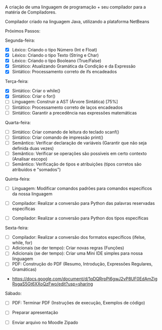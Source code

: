 A criação de uma linguagem de programação + seu compilador para a matéria de Compiladores.

Compilador criado na linguagem Java, utilizando a plataforma NetBeans

Próximos Passos:

Segunda-feira:
- [X] Léxico: Criando o tipo Número (Int e Float)
- [X] Léxico: Criando o tipo Texto (String e Char)
- [X] Léxico: Criando o tipo Booleano (True/False)
- [X] Sintático: Atualizando Gramática da Condição e da Expressão
- [X] Sintático: Processamento correto de ifs encadeados

Terça-feira:
- [X] Sintático: Criar o while()
- [X] Sintático: Criar o for()
- [ ] Linguagem: Construir a AST (Árvore Sintática) [75%]
- [ ] Sintático: Processamento correto de laços encadeados
- [ ] Sintático: Garantir a precedência nas expressões matemáticas

Quarta-feira:
- [ ] Sintático: Criar comando de leitura do teclado scanf()
- [ ] Sintático: Criar comando de impressão print()
- [ ] Semântico: Verificar declaração de variáveis (Garantir que não seja definida duas vezes)
- [ ] Semântico: Verificar se operações são possíveis em certo contexto (Analisar escopo)
- [ ] Semântico: Verificação de tipos e atribuições (tipos corretos são atribuídos e "somados")

Quinta-feira:
- [ ] Linguagem: Modificar comandos padrões para comandos específicos da nossa linguagem

- [ ] Compilador: Realizar a conversão para Python das palavras reservadas específicas
- [ ] Compilador: Realizar a conversão para Python dos tipos específicas

Sexta-feira:
- [ ] Compilador: Realizar a conversão dos formatos específicos (ifelse, while, for) 
- [ ] Adicionais (se der tempo): Criar novas regras (Funções)
- [ ] Adicionais (se der tempo): Criar uma Mini IDE simples para nossa linguagem
- [ ] PDF: Construção do PDF (Resumo, Introdução, Expressões Regulares, Gramáticas)
- https://docs.google.com/document/d/1qDQRrpPi6gwJ2vP8UF0EdAmZjgRsgaS5Gt6XXoQzFwo/edit?usp=sharing 
      
Sábado:
- [ ] PDF: Terminar PDF (Instruções de execução, Exemplos de código)
- [ ] Preparar apresentação
- [ ] Enviar arquivo no Moodle Zipado




